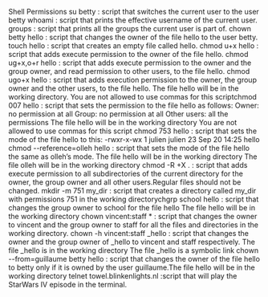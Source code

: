 Shell Permissions
su betty : script that switches the current user to the user betty
whoami : script that prints the effective username of the current user.
groups : script that prints all the groups the current user is part of.
chown betty hello : script that changes the owner of the file hello to the user betty.
touch hello : script that creates an empty file called hello.
chmod u+x hello : script that adds execute permission to the owner of the file hello.
chmod ug+x,o+r hello : script that adds execute permission to the owner and the group owner, and read permission to other users, to the file hello.
chmod ugo+x hello : script that adds execution permission to the owner, the group owner and the other users, to the file hello. The file hello will be in the working directory. You are not allowed to use commas for this scriptchmod 007 hello : script that sets the permission to the file hello as follows:
Owner: no permission at all
Group: no permission at all
Other users: all the permissions
The file hello will be in the working directory You are not allowed to use commas for this script
chmod 753 hello : script that sets the mode of the file hello to this: -rwxr-x-wx 1 julien julien 23 Sep 20 14:25 hello
chmod --reference=olleh hello : script that sets the mode of the file hello the same as olleh’s mode.
The file hello will be in the working directory
The file olleh will be in the working directory
chmod -R +X . : script that adds execute permission to all subdirectories of the current directory for the owner, the group owner and all other users.Regular files should not be changed.
mkdir -m 751 my_dir : script that creates a directory called my_dir with permissions 751 in the working directorychgrp school hello : script that changes the group owner to school for the file hello The file hello will be in the working directory
chown vincent:staff * : script that changes the owner to vincent and the group owner to staff for all the files and directories in the working directory.
chown -h vincent:staff _hello : script that changes the owner and the group owner of _hello to vincent and staff respectively.
The file _hello is in the working directory
The file _hello is a symbolic link
chown --from=guillaume betty hello : script that changes the owner of the file hello to betty only if it is owned by the user guillaume.The file hello will be in the working directory
telnet towel.blinkenlights.nl :script that will play the StarWars IV episode in the terminal.
